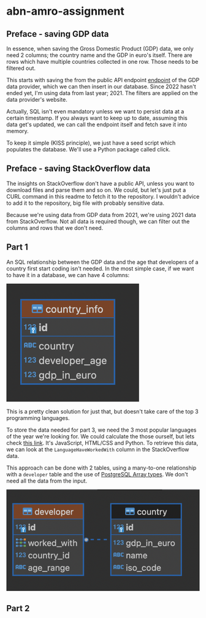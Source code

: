 # abn-amro-assignment

## Preface - saving GDP data

In essence, when saving the Gross Domestic Product (GDP) data, we only need 2 columns; the country name and the GDP in euro's itself. There are rows which have multiple countries collected in one row. Those needs to be filtered out.

This starts with saving the from the public API endpoint [endpoint](https://ec.europa.eu/eurostat/api/dissemination/statistics/1.0/data/TEC00001?format=JSON&lang=en&unit=CP_EUR_HAB&time=2021) of the GDP data provider, which we can then insert in our database. Since 2022 hasn't ended yet, I'm using data from last year; 2021. The filters are applied on the data provider's website.

Actually, SQL isn't even mandatory unless we want to persist data at a certain timestamp. If you always want to keep up to date, assuming this data get's updated, we can call the endpoint itself and fetch save it into memory.

To keep it simple (KISS principle), we just have a seed script which populates the database. We'll use a Python package called click.

## Preface - saving StackOverflow data

The insights on StackOverflow don't have a public API, unless you want to download files and parse them and so on. We could, but let's just put a CURL command in this readme to fetch it to the repository. I wouldn't advice to add it to the repository, big file with probably sensitive data.

Because we're using data from GDP data from 2021, we're using 2021 data from StackOverflow. Not all data is required though, we can filter out the columns and rows that we don't need.

## Part 1

An SQL relationship between the GDP data and the age that developers of a country first start coding isn't needed. In the most simple case, if we want to have it in a database, we can have 4 columns:

![one table column](./screenshots/one_table.png)

This is a pretty clean solution for just that, but doesn't take care of the top 3 programming languages.

To store the data needed for part 3, we need the 3 most popular languages of the year we're looking for. We could calculate the those ourself, but lets check [this link](https://insights.stackoverflow.com/survey/2021#section-most-popular-technologies-programming-scripting-and-markup-languages). It's JavaScript, HTML/CSS and Python. To retrieve this data, we can look at the `LanguageHaveWorkedWith` column in the StackOverflow data.

This approach can be done with 2 tables, using a many-to-one relationship with a `developer` table and the use of [PostgreSQL Array types](https://www.postgresql.org/docs/current/arrays.html). We don't need all the data from the input.

![two tables](./screenshots/two_table.png)

## Part 2
